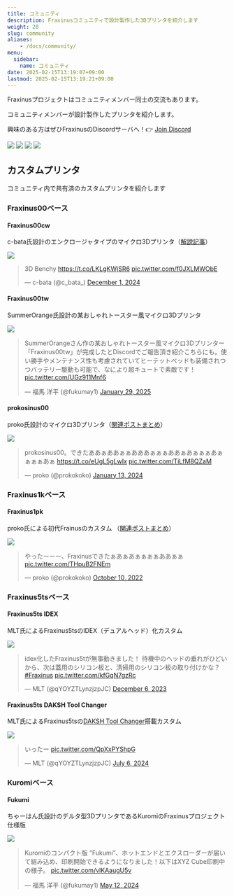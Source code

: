 ```yaml
---
title: コミュニティ
description: Fraxinusコミュニティで設計製作した3Dプリンタを紹介します
weight: 20
slug: community
aliases:
    - /docs/community/
menu:
  sidebar:
    name: コミュニティ
date: 2025-02-15T13:19:07+09:00
lastmod: 2025-02-15T13:19:21+09:00
---
```


Fraxinusプロジェクトはコミュニティメンバー同士の交流もあります。

コミュニティメンバーが設計製作したプリンタを紹介します。

興味のある方はぜひFraxinusのDiscordサーバへ！👉 [Join Discord](/discord)

![](/images/community/fraxinus-group-photo-1.jpg)
![](/images/community/fraxinus-group-photo-2.jpg)
![](/images/community/fraxinus-group-photo-3.jpg)
![](/images/community/fraxinus-group-photo-4.jpg)

## カスタムプリンタ

コミュニティ内で共有済のカスタムプリンタを紹介します

### Fraxinus00ベース

#### Fraxinus00cw

c-bata氏設計のエンクロージャタイプのマイクロ3Dプリンタ（[解説記事](https://nwpct1.hatenablog.com/entry/fraxinus-00cw)）

![](/images/community/Fraxinus00cw.jpg)

<blockquote class="twitter-tweet"><p lang="en" dir="ltr">3D Benchy <a href="https://t.co/LKLgKWjSR6">https://t.co/LKLgKWjSR6</a> <a href="https://t.co/f0JXLMWObE">pic.twitter.com/f0JXLMWObE</a></p>&mdash; c-bata (@c_bata_) <a href="https://twitter.com/c_bata_/status/1863165974926786595?ref_src=twsrc%5Etfw">December 1, 2024</a></blockquote> <script async src="https://platform.twitter.com/widgets.js" charset="utf-8"></script>

#### Fraxinus00tw

SummerOrange氏設計の某おしゃれトースター風マイクロ3Dプリンタ

![](/images/community/Fraxinus00tw.png)

<blockquote class="twitter-tweet"><p lang="ja" dir="ltr">SummerOrangeさん作の某おしゃれトースター風マイクロ3Dプリンター「Fraxinus00tw」が完成したとDiscordでご報告頂き紹介こちらにも。使い勝手やメンテナンス性も考慮されていてヒーテットベッドも装備されつつバッテリー駆動も可能で、なにより超キュートで素敵です！ <a href="https://t.co/UGz911Mnf6">pic.twitter.com/UGz911Mnf6</a></p>&mdash; 福馬 洋平 (@fukumay1) <a href="https://twitter.com/fukumay1/status/1884396047113543918?ref_src=twsrc%5Etfw">January 29, 2025</a></blockquote> <script async src="https://platform.twitter.com/widgets.js" charset="utf-8"></script>

#### prokosinus00

proko氏設計のマイクロ3Dプリンタ（[関連ポストまとめ](https://posfie.com/@prokokoko/p/vPiPrfI)）

![](/images/community/prokosinus00.jpg)

<blockquote class="twitter-tweet"><p lang="ja" dir="ltr">prokosinus00。できたああぁああぁぁあああぁぁぁああぁあぁぁぁあぁぁぁぁあぁ <a href="https://t.co/eUgL5gLwIx">https://t.co/eUgL5gLwIx</a> <a href="https://t.co/TiLfM8QZaM">pic.twitter.com/TiLfM8QZaM</a></p>&mdash; proko (@prokokoko) <a href="https://twitter.com/prokokoko/status/1746146982048198814?ref_src=twsrc%5Etfw">January 13, 2024</a></blockquote> <script async src="https://platform.twitter.com/widgets.js" charset="utf-8"></script>


### Fraxinus1kベース

#### Fraxinus1pk

proko氏による初代Frainusのカスタム （[関連ポストまとめ](https://posfie.com/@prokokoko/p/RPSImke)）

![](/images/community/Fraxinus1pk.jpg)

<blockquote class="twitter-tweet" data-conversation="none"><p lang="ja" dir="ltr">やったーーー、Fraxinusできたぁあぁあぁぁぁぁああぁぁ <a href="https://t.co/THpuB2FNEm">pic.twitter.com/THpuB2FNEm</a></p>&mdash; proko (@prokokoko) <a href="https://twitter.com/prokokoko/status/1579350656150032385?ref_src=twsrc%5Etfw">October 10, 2022</a></blockquote> <script async src="https://platform.twitter.com/widgets.js" charset="utf-8"></script>

### Fraxinus5tsベース

#### Fraxinus5ts IDEX

MLT氏によるFraxinus5tsのIDEX（デュアルヘッド）化カスタム

![](/images/community/Fraxinus5ts_IDEX.jpg)

<blockquote class="twitter-tweet"><p lang="ja" dir="ltr">idex化したFraxinus5tが無事動きました！ 待機中のヘッドの垂れがひどいから、次は蓋用のシリコン板と、清掃用のシリコン板の取り付けかな？<a href="https://twitter.com/hashtag/Fraxinus?src=hash&amp;ref_src=twsrc%5Etfw">#Fraxinus</a> <a href="https://t.co/kfGqN7gzRc">pic.twitter.com/kfGqN7gzRc</a></p>&mdash; MLT (@qYOYZTLynzjzpJC) <a href="https://twitter.com/qYOYZTLynzjzpJC/status/1732466387749400890?ref_src=twsrc%5Etfw">December 6, 2023</a></blockquote> <script async src="https://platform.twitter.com/widgets.js" charset="utf-8"></script>

#### Fraxinus5ts DAKSH Tool Changer

MLT氏によるFraxinus5tsの[DAKSH Tool Changer](https://github.com/ankurv2k6/daksh-toolchanger-v2)搭載カスタム

![](/images/community/Fraxinus5ts_DAKSH_tool_changer.jpg)

<blockquote class="twitter-tweet"><p lang="ja" dir="ltr">いったー <a href="https://t.co/QpXxPYShpG">pic.twitter.com/QpXxPYShpG</a></p>&mdash; MLT (@qYOYZTLynzjzpJC) <a href="https://twitter.com/qYOYZTLynzjzpJC/status/1809486137272258795?ref_src=twsrc%5Etfw">July 6, 2024</a></blockquote> <script async src="https://platform.twitter.com/widgets.js" charset="utf-8"></script>

### Kuromiベース

#### Fukumi

ちゃーはん氏設計のデルタ型3DプリンタであるKuromiのFraxinusプロジェクト仕様版

![](/images/community/Fukumi.jpg)

<blockquote class="twitter-tweet"><p lang="ja" dir="ltr">Kuromiのコンパクト版 ”Fukumi”、ホットエンドとエクスローダーが届いて組み込め、印刷開始できるようになりました！以下はXYZ Cube印刷中の様子。 <a href="https://t.co/vlKAaugU5v">pic.twitter.com/vlKAaugU5v</a></p>&mdash; 福馬 洋平 (@fukumay1) <a href="https://twitter.com/fukumay1/status/1789533246575055008?ref_src=twsrc%5Etfw">May 12, 2024</a></blockquote> <script async src="https://platform.twitter.com/widgets.js" charset="utf-8"></script>
